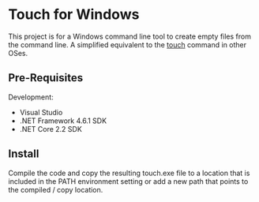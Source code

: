 Touch for Windows
=================

This project is for a Windows command line tool to create empty files from the command line.
A simplified equivalent to the [touch](https://en.wikipedia.org/wiki/Touch_(command)) command in other OSes.

Pre-Requisites
--------------

Development:
- Visual Studio
- .NET Framework 4.6.1 SDK
- .NET Core 2.2 SDK

Install
-------

Compile the code and copy the resulting touch.exe file to a location that is included in the PATH environment setting or add a new path that points to the compiled / copy location.
